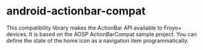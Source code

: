 # android-actionbar-compat
This compatibility library makes the ActionBar API available to Froyo+ devices. It is based on the AOSP ActionBarCompat sample project. You can define the state of the home icon as a navigation item programmatically.
